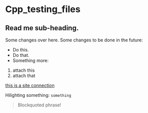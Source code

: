 # Cpp_testing_files
## Read me sub-heading.

Some changes over here.
Some changes to be done in the future:

+ Do this.
+ Do that.
 + Something more:
  1. attach this
  2. attach that

[this is a site connection]()

Hilighting something: `something`

>Blockquoted phrase!
